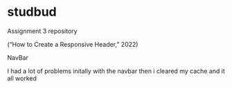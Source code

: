 # studbud
Assignment 3 repository

(“How to Create a Responsive Header,” 2022)

NavBar 

I had a lot of problems initally with the navbar then i cleared my cache and it all worked
